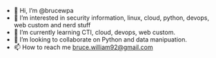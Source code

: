 - 👋 Hi, I’m @brucewpa
- 👀 I’m interested in security information, linux, cloud, python, devops, web custom and nerd stuff
- 🌱 I’m currently learning CTI, cloud, devops, web custom.
- 💞️ I’m looking to collaborate on Python and data manipuation. 
- 📫 How to reach me bruce.william92@gmail.com

<!---
brucewpa/brucewpa is a ✨ special ✨ repository because its `README.md` (this file) appears on your GitHub profile.
You can click the Preview link to take a look at your changes.
--->
